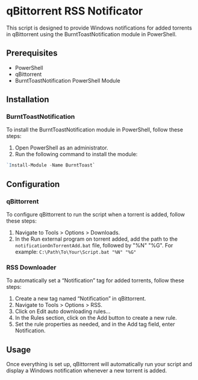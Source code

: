 # qBittorrent RSS Notificator

This script is designed to provide Windows notifications for added torrents in qBittorrent using the BurntToastNotification module in PowerShell.

## Prerequisites

- PowerShell
- qBittorrent
- BurntToastNotification PowerShell Module

## Installation

### BurntToastNotification

To install the BurntToastNotification module in PowerShell, follow these steps:

1. Open PowerShell as an administrator.
2. Run the following command to install the module:

```powershell
`Install-Module -Name BurntToast`
```

## Configuration

### qBittorrent

To configure qBittorrent to run the script when a torrent is added, follow these steps:

1. Navigate to Tools > Options > Downloads.
2. In the Run external program on torrent added, add the path to the `notificationOnTorrentAdd.bat` file, followed by "%N" "%G". For example:
`C:\Path\To\Your\Script.bat "%N" "%G"`

### RSS Downloader

To automatically set a “Notification” tag for added torrents, follow these steps:

1. Create a new tag named “Notification” in qBittorrent.
2. Navigate to Tools > Options > RSS.
3. Click on Edit auto downloading rules...
4. In the Rules section, click on the Add button to create a new rule.
5. Set the rule properties as needed, and in the Add tag field, enter Notification.

## Usage

Once everything is set up, qBittorrent will automatically run your script and display a Windows notification whenever a new torrent is added.
